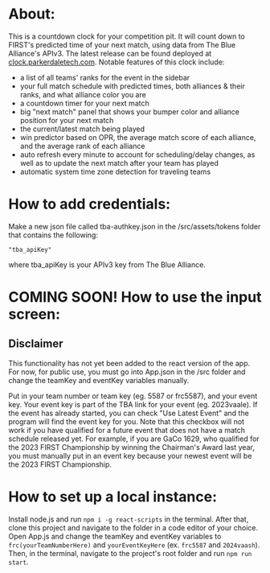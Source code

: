 # About: #
This is a countdown clock for your competition pit. It will count down to FIRST's predicted time of your next match, using data from The Blue Alliance's APIv3. The latest release can be found deployed at <a href="https://clock.parkerdaletech.com" target="_blank">clock.parkerdaletech.com</a>. Notable features of this clock include:
* a list of all teams' ranks for the event in the sidebar
* your full match schedule with predicted times, both alliances & their ranks, and what alliance color you are
* a countdown timer for your next match
* big "next match" panel that shows your bumper color and alliance position for your next match
* the current/latest match being played
* win predictor based on OPR, the average match score of each alliance, and the average rank of each alliance
* auto refresh every minute to account for scheduling/delay changes, as well as to update the next match after your team has played
* automatic system time zone detection for traveling teams

# How to add credentials: #
Make a new json file called tba-authkey.json in the /src/assets/tokens folder that contains the following:
```
"tba_apiKey"
```
where tba_apiKey is your APIv3 key from The Blue Alliance.

# COMING SOON! How to use the input screen: #
## Disclaimer ##
This functionality has not yet been added to the react version of the app. For now, for public use, you must go into App.json in the
/src folder and change the teamKey and eventKey variables manually.


Put in your team number or team key (eg. 5587 or frc5587), and your event key. Your event key is part of the TBA link for your event (eg. 2023vaale). If the event has already started, you can check "Use Latest Event" and the program will find the event key for you. Note that this checkbox will not work if you have qualified for a future event that does not have a match schedule released yet. For example, if you are GaCo 1629, who qualified for the 2023 FIRST Championship by winning the Chairman's Award last year, you must manually put in an event key because your newest event will be the 2023 FIRST Championship.

# How to set up a local instance: #
Install node.js and run `npm i -g react-scripts` in the terminal. After that, clone this project and navigate to the folder in a code
editor of your choice. Open App.js and change the teamKey and eventKey variables to `frc(yourTeamNumberHere)` and `yourEventKeyHere`
(ex. `frc5587` and `2024vaash`). Then, in the terminal, navigate to the project's root folder and run `npm run start`.